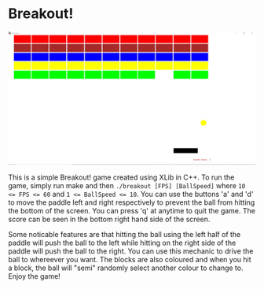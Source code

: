 # Breakout!
![alt text](https://github.com/XxAdi101xX/User-Interfaces/blob/master/Breakout!/Breakout.jpg)

This is a simple Breakout! game created using XLib in C++. To run the game, simply run make and then `./breakout [FPS] [BallSpeed]` where
`10 <= FPS <= 60` and `1 <= BallSpeed <= 10`. You can use the buttons 'a' and 'd' to move the paddle left and right respectively to prevent 
the ball from hitting the bottom of the screen. You can press 'q' at anytime to quit the game. The score can be seen in the bottom right
hand side of the screen. 

Some noticable features are that hitting the ball using the left half of the paddle will push 
the ball to the left while hitting on the right side of the paddle will push the ball to the 
right. You can use this mechanic to drive the ball to whereever you want. The blocks are also
coloured and when you hit a block, the ball will "semi" randomly select another colour to change
to. Enjoy the game!

